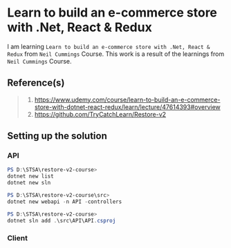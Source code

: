 # Learn to build an e-commerce store with .Net, React & Redux

I am learning `Learn to build an e-commerce store with .Net, React & Redux` from `Neil Cummings` Course. This work is a result of the learnings from `Neil Cummings` Course.

## Reference(s)

> 1. <https://www.udemy.com/course/learn-to-build-an-e-commerce-store-with-dotnet-react-redux/learn/lecture/47614393#overview>
> 1. <https://github.com/TryCatchLearn/Restore-v2>

## Setting up the solution

### API

```powershell
PS D:\STSA\restore-v2-course>
dotnet new list
dotnet new sln

PS D:\STSA\restore-v2-course\src>
dotnet new webapi -n API -controllers

PS D:\STSA\restore-v2-course>
dotnet sln add .\src\API\API.csproj
```

### Client

```powershell

```
